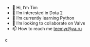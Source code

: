 - 👋 Hi, I’m Tim
- 👀 I’m interested in Dota 2
- 🌱 I’m currently learning Python
- 💞️ I’m looking to collaborate on Valve
- 📫 How to reach me teemyr@ya.ru

c
